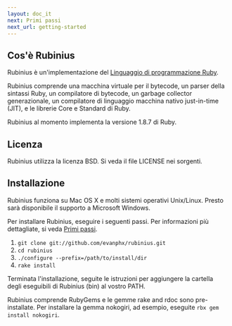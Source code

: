 ```yaml
---
layout: doc_it
next: Primi passi
next_url: getting-started
---
```


## Cos'è Rubinius

Rubinius è un'implementazione del [Linguaggio di programmazione
Ruby](http://ruby-lang.org).

Rubinius comprende una macchina virtuale per il bytecode, un parser della
sintassi Ruby, un compilatore di bytecode, un garbage collector generazionale,
un compilatore di linguaggio macchina nativo just-in-time (JIT), e le librerie
Core e Standard di Ruby.

Rubinius al momento implementa la versione 1.8.7 di Ruby.


## Licenza

Rubinius utilizza la licenza BSD. Si veda il file LICENSE nei sorgenti.


## Installazione

Rubinius funziona su Mac OS X e molti sistemi operativi Unix/Linux. Presto
sarà disponibile il supporto a Microsoft Windows.

Per installare Rubinius, eseguire i seguenti passi. Per informazioni più 
dettagliate, si veda [Primi passi](/doc/en/getting-started/).

1. `git clone git://github.com/evanphx/rubinius.git`
1. `cd rubinius`
1. `./configure --prefix=/path/to/install/dir`
1. `rake install`

Terminata l'installazione, seguite le istruzioni per aggiungere la cartella
degli eseguibili di Rubinius (bin) al vostro PATH.

Rubinius comprende RubyGems e le gemme rake and rdoc sono pre-installate.
Per installare la gemma nokogiri, ad esempio, eseguite `rbx gem install
nokogiri`.
